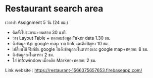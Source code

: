 # Restaurant search area

เวลาทำ Assignment 5 วัน (24 ชม.)
 - ติดตั้งโปรแกรม+ทดสอบ 30 นาที.
 - วาง Layout Table + ทดสอบข้อมูล Faker data 1.30 ชม.
 - ดึงข้อมูล Api google map จาก link และติดปัญหา 10 ชม.
 - เปลี่ยนใช้ ฟังก์ชัน google ในดึงข้อมูลลงในตารางและ google map+ทดสอบ 8 ชม.
 - ดึงข้อมูลลงในตาราง 2 ชม.
 - ใส่ infowindow เมื่อคลิก Marker+ทดสอบ 2 ชม.

Link website : https://restaurant-1566375657653.firebaseapp.com/
